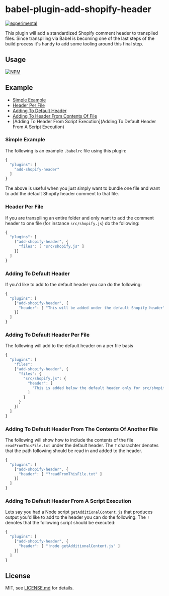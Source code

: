 # babel-plugin-add-shopify-header

[![experimental](http://badges.github.io/stability-badges/dist/experimental.svg)](http://github.com/badges/stability-badges)

This plugin will add a standardized Shopify comment header to transpiled files. Since transpiling via Babel is becoming one of the last steps of the build process it's handy to add some tooling around this final step.

## Usage

[![NPM](https://nodei.co/npm/babel-plugin-add-shopify-header.png)](https://www.npmjs.com/package/babel-plugin-add-shopify-header)

## Example

- [Simple Example](simple-example)
- [Header Per File](header-per-file)
- [Adding To Default Header](adding-to-default-header)
- [Adding To Header From Contents Of File](adding-to-default-header-from-the-contents-of-another-file)
- [Adding To Header From Script Execution](Adding To Default Header From A Script Execution)

### Simple Example
The following is an example `.babelrc` file using this plugin:
```javascript
{
  "plugins": [
    "add-shopify-header"
  ]
}
```
The above is useful when you just simply want to bundle one file and want to add the default Shopify header comment to that file.

### Header Per File
If you are transpiling an entire folder and only want to add the comment header to one file (for instance `src/shopify.js`) do the following:
```javascript
{
  "plugins": [
    ["add-shopify-header", {
      "files": [ "src/shopify.js" ]
    }]
  ]
}
```

### Adding To Default Header
If you'd like to add to the default header you can do the following:
```javascript
{
  "plugins": [
    ["add-shopify-header", {
      "header": [ "This will be added under the default Shopify header" ]
    }]
  ]
}
```

### Adding To Default Header Per File
The following will add to the default header on a per file basis
```javascript
{
  "plugins": [
    "files":
    ["add-shopify-header", {
      "files": {
        "src/shopify.js": {
          "header": [
            "This is added below the default header only for src/shopify.js"
          ]
        }
      }
    }]
  ]
}
```

### Adding To Default Header From The Contents Of Another File
The following will show how to include the contents of the file `readFromThisFile.txt` under the default header. The `?` charachter denotes that the path following should be read in and added to the header.
```javascript
{
  "plugins": [
    ["add-shopify-header", {
      "header": [ "?readFromThisFile.txt" ]
    }]
  ]
}
```

### Adding To Default Header From A Script Execution
Lets say you had a Node script `getAdditionalContent.js` that produces output you'd like to add to the header you can do the following. The `!` denotes that the following script should be executed:
```javascript
{
  "plugins": [
    ["add-shopify-header", {
      "header": [ "!node getAdditionalContent.js" ]
    }]
  ]
}
```

## License

MIT, see [LICENSE.md](http://github.com/mikkoh/babel-plugin-add-shopify-header/blob/master/LICENSE.md) for details.
